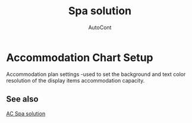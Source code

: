 ﻿---
    title: "Spa solution"
    author: AutoCont
    ms.date: 04/30/2018
    ms.topic: article
    ms.prod: dynamics-nav-2017
    ms.contentlocale: en
    ms.lasthandoff: 04/30/2018
---

# Accommodation Chart Setup

Accommodation plan settings -used to set the background and text color resolution of the display items accommodation capacity.


## <a name="see-also"></a>See also
[AC Spa solution](ac-spa-solution.md)